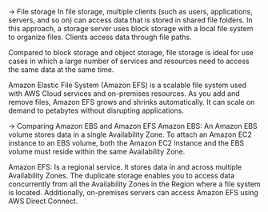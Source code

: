 -> File storage
In file storage, multiple clients (such as users, applications, servers, and so on) can access data that is stored in shared file folders. In this approach, a storage server uses block storage with a local file system to organize files. Clients access data through file paths.

Compared to block storage and object storage, file storage is ideal for use cases in which a large number of services and resources need to access the same data at the same time.

Amazon Elastic File System (Amazon EFS) is a scalable file system used with AWS Cloud services and on-premises resources. As you add and remove files, Amazon EFS grows and shrinks automatically. It can scale on demand to petabytes without disrupting applications. 

-> Comparing Amazon EBS and Amazon EFS
Amazon EBS: An Amazon EBS volume stores data in a single Availability Zone. 
To attach an Amazon EC2 instance to an EBS volume, both the Amazon EC2 instance and the EBS volume must reside within the same Availability Zone.

Amazon EFS: Is a regional service. It stores data in and across multiple Availability Zones. 
The duplicate storage enables you to access data concurrently from all the Availability Zones in the Region where a file system is located. Additionally, on-premises servers can access Amazon EFS using AWS Direct Connect.